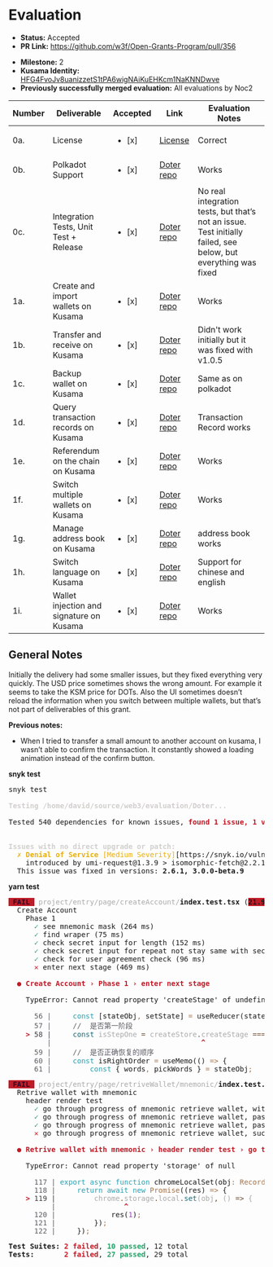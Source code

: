 # Evaluation

- **Status:** Accepted
- **PR Link:** https://github.com/w3f/Open-Grants-Program/pull/356

* **Milestone:** 2
* **Kusama Identity:** [HFG4FvoJv8uanizzetS1tPA6wigNAiKuEHKcm1NaKNNDwve](https://polkascan.io/pre/kusama/account/HFG4FvoJv8uanizzetS1tPA6wigNAiKuEHKcm1NaKNNDwve)
* **Previously successfully merged evaluation:** All evaluations by Noc2

| Number | Deliverable                              | Accepted               | Link                                                                    | Evaluation Notes                                                                                               |
| ------ | ---------------------------------------- | ---------------------- | ----------------------------------------------------------------------- | -------------------------------------------------------------------------------------------------------------- |
| 0a.    | License                                  | <ul><li>[x] </li></ul> | [License](https://github.com/ChainBridgeNetworkTeam/Doter/blob/master/) | Correct                                                                                                        |
| 0b.    | Polkadot Support                         | <ul><li>[x] </li></ul> | [Doter repo](https://github.com/ChainBridgeNetworkTeam/Doter)           | Works                                                                                                          |
| 0c.    | Integration Tests, Unit Test + Release   | <ul><li>[x] </li></ul> | [Doter repo](https://github.com/ChainBridgeNetworkTeam/Doter)           | No real integration tests, but that’s not an issue. Test initially failed, see below, but everything was fixed |
| 1a.    | Create and import wallets on Kusama      | <ul><li>[x] </li></ul> | [Doter repo](https://github.com/ChainBridgeNetworkTeam/Doter)           | Works                                                                                                          |
| 1b.    | Transfer and receive on Kusama           | <ul><li>[x] </li></ul> | [Doter repo](https://github.com/ChainBridgeNetworkTeam/Doter)           | Didn't work initially but it was fixed with v1.0.5                                                             |
| 1c.    | Backup wallet on Kusama                  | <ul><li>[x] </li></ul> | [Doter repo](https://github.com/ChainBridgeNetworkTeam/Doter)           | Same as on polkadot                                                                                            |
| 1d.    | Query transaction records on Kusama      | <ul><li>[x] </li></ul> | [Doter repo](https://github.com/ChainBridgeNetworkTeam/Doter)           | Transaction Record works                                                                                       |
| 1e.    | Referendum on the chain on Kusama        | <ul><li>[x] </li></ul> | [Doter repo](https://github.com/ChainBridgeNetworkTeam/Doter)           | Works                                                                                                          |
| 1f.    | Switch multiple wallets on Kusama        | <ul><li>[x] </li></ul> | [Doter repo](https://github.com/ChainBridgeNetworkTeam/Doter)           | Works                                                                                                          |
| 1g.    | Manage address book on Kusama            | <ul><li>[x] </li></ul> | [Doter repo](https://github.com/ChainBridgeNetworkTeam/Doter)           | address book works                                                                                             |
| 1h.    | Switch language on Kusama                | <ul><li>[x] </li></ul> | [Doter repo](https://github.com/ChainBridgeNetworkTeam/Doter)           | Support for chinese and english                                                                                |
| 1i.    | Wallet injection and signature on Kusama | <ul><li>[x] </li></ul> | [Doter repo](https://github.com/ChainBridgeNetworkTeam/Doter)           | Works                                                                                                          |

## General Notes

Initially the delivery had some smaller issues, but they fixed everything very quickly. The USD price sometimes shows the wrong amount. For example it seems to take the KSM price for DOTs. Also the UI sometimes doesn’t reload the information when you switch between multiple wallets, but that’s not part of deliverables of this grant.

**Previous notes:**

- When I tried to transfer a small amount to another account on kusama, I wasn’t able to confirm the transaction. It constantly showed a loading animation instead of the confirm button.

**snyk test**

<pre>snyk test

<font color="#D0CFCC"><b>Testing /home/david/source/web3/evaluation/Doter...</b></font>

Tested 540 dependencies for known issues, <font color="#C01C28"><b>found 1 issue, 1 vulnerable path.</b></font>


<font color="#D0CFCC"><b>Issues with no direct upgrade or patch:</b></font>
<font color="#E9AD0C">  ✗ </font><font color="#E9AD0C"><b>Denial of Service</b></font><font color="#E9AD0C"> [Medium Severity]</font>[https://snyk.io/vuln/SNYK-JS-NODEFETCH-674311] in <b>node-fetch@1.7.3</b>
    introduced by umi-request@1.3.9 &gt; isomorphic-fetch@2.2.1 &gt; node-fetch@1.7.3
  This issue was fixed in versions: <b>2.6.1, 3.0.0-beta.9</b>
</pre>

**yarn test**

<pre>
<span style="background-color:#C01C28"><font color="#300A24"><b> FAIL </b></font></span> <font color="#AAAAAA">project/entry/page/createAccount/</font><b>index.test.tsx</b> (<span style="background-color:#C01C28"><b>21.903 s</b></span>)
  Create Account
    Phase 1
      <font color="#26A269">✓</font> see mnemonic mask (264 ms)
      <font color="#26A269">✓</font> find wraper (75 ms)
      <font color="#26A269">✓</font> check secret input for length (152 ms)
      <font color="#26A269">✓</font> check secret input for repeat not stay same with secret input (158 ms)
      <font color="#26A269">✓</font> check for user agreement check (96 ms)
      <font color="#C01C28">✕</font> enter next stage (469 ms)

<font color="#C01C28"><b>  ● Create Account › Phase 1 › enter next stage</b></font>

    TypeError: Cannot read property &apos;createStage&apos; of undefined

<font color="#AAAAAA">     </font><font color="#5E5C64"> 56 |</font>     <font color="#2AA1B3">const</font> [stateObj<font color="#A2734C">,</font> setState] <font color="#A2734C">=</font> useReducer(stateReducer<font color="#A2734C">,</font> { words<font color="#A2734C">:</font> []<font color="#A2734C">,</font> pickWords<font color="#A2734C">:</font> []<font color="#A2734C">,</font> showLoading<font color="#A2734C">:</font> <font color="#2AA1B3">false</font> } <font color="#2AA1B3">as</font> mnemonicStateObj)<font color="#A2734C">;</font>
<font color="#AAAAAA">     </font><font color="#5E5C64"> 57 |</font>     <font color="#5E5C64">//  是否第一阶段</font>
<font color="#AAAAAA">    </font><font color="#C01C28"><b>&gt;</b></font><font color="#3E3D42"> 58 |</font><font color="#AAAAAA">     </font><font color="#1C6B77">const</font><font color="#AAAAAA"> isStepOne </font><font color="#6C4C32">=</font><font color="#AAAAAA"> createStore</font><font color="#6C4C32">.</font><font color="#AAAAAA">createStage </font><font color="#6C4C32">===</font><font color="#AAAAAA"> </font><font color="#6C4C32">CREAT_STAGE.MNEMONIC_MASK;</font>
<font color="#AAAAAA">     </font><font color="#5E5C64">    |</font>                                   <font color="#C01C28"><b>^</b></font>
<font color="#AAAAAA">     </font><font color="#5E5C64"> 59 |</font>     <font color="#5E5C64">//  是否正确恢复的顺序</font>
<font color="#AAAAAA">     </font><font color="#5E5C64"> 60 |</font>     <font color="#2AA1B3">const</font> isRightOrder <font color="#A2734C">=</font> useMemo(() <font color="#A2734C">=&gt;</font> {
<font color="#AAAAAA">     </font><font color="#5E5C64"> 61 |</font>         <font color="#2AA1B3">const</font> { words<font color="#A2734C">,</font> pickWords } <font color="#A2734C">=</font> stateObj<font color="#A2734C">;</font>
</pre>

<pre><span style="background-color:#C01C28"><font color="#300A24"><b> FAIL </b></font></span> <font color="#AAAAAA">project/entry/page/retriveWallet/mnemonic/</font><b>index.test.tsx</b> (<span style="background-color:#C01C28"><b>23.092 s</b></span>)
  Retrive wallet with mnemonic
    header render test
      <font color="#26A269">✓</font> go through progress of mnemonic retrieve wallet, without userAgreement (412 ms)
      <font color="#26A269">✓</font> go through progress of mnemonic retrieve wallet, password too short (162 ms)
      <font color="#26A269">✓</font> go through progress of mnemonic retrieve wallet, password without consistency (119 ms)
      <font color="#C01C28">✕</font> go through progress of mnemonic retrieve wallet, success (964 ms)

<font color="#C01C28"><b>  ● Retrive wallet with mnemonic › header render test › go through progress of mnemonic retrieve wallet, success</b></font>

    TypeError: Cannot read property &apos;storage&apos; of null

<font color="#AAAAAA">     </font><font color="#5E5C64"> 117 |</font> <font color="#2AA1B3">export</font> <font color="#2AA1B3">async</font> <font color="#2AA1B3">function</font> chromeLocalSet(obj<font color="#A2734C">:</font> <font color="#A2734C">Record&lt;string,</font> any<font color="#A2734C">&gt;</font>) {
<font color="#AAAAAA">     </font><font color="#5E5C64"> 118 |</font>     <font color="#2AA1B3">return</font> <font color="#2AA1B3">await</font> <font color="#2AA1B3">new</font> <font color="#A2734C">Promise</font>((res) <font color="#A2734C">=&gt;</font> {
<font color="#AAAAAA">    </font><font color="#C01C28"><b>&gt;</b></font><font color="#3E3D42"> 119 |</font><font color="#AAAAAA">         chrome</font><font color="#6C4C32">.</font><font color="#AAAAAA">storage</font><font color="#6C4C32">.</font><font color="#AAAAAA">local</font><font color="#6C4C32">.</font><font color="#1C6B77">set</font><font color="#AAAAAA">(obj</font><font color="#6C4C32">,</font><font color="#AAAAAA"> () </font><font color="#6C4C32">=&gt;</font><font color="#AAAAAA"> {</font>
<font color="#AAAAAA">     </font><font color="#5E5C64">     |</font>                <font color="#C01C28"><b>^</b></font>
<font color="#AAAAAA">     </font><font color="#5E5C64"> 120 |</font>             res(<font color="#A347BA">1</font>)<font color="#A2734C">;</font>
<font color="#AAAAAA">     </font><font color="#5E5C64"> 121 |</font>         })<font color="#A2734C">;</font>
<font color="#AAAAAA">     </font><font color="#5E5C64"> 122 |</font>     })<font color="#A2734C">;</font>
</pre>

<pre><b>Test Suites: </b><font color="#C01C28"><b>2 failed</b></font>, <font color="#26A269"><b>10 passed</b></font>, 12 total
<b>Tests:       </b><font color="#C01C28"><b>2 failed</b></font>, <font color="#26A269"><b>27 passed</b></font>, 29 total
</pre>
